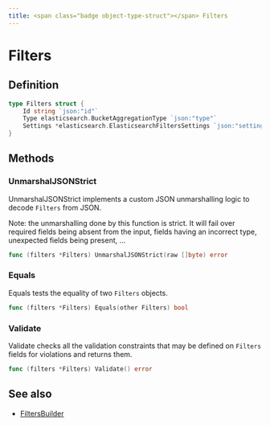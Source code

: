 ```yaml
---
title: <span class="badge object-type-struct"></span> Filters
---
```

# <span class="badge object-type-struct"></span> Filters

## Definition

```go
type Filters struct {
    Id string `json:"id"`
    Type elasticsearch.BucketAggregationType `json:"type"`
    Settings *elasticsearch.ElasticsearchFiltersSettings `json:"settings,omitempty"`
}
```
## Methods

### <span class="badge object-method"></span> UnmarshalJSONStrict

UnmarshalJSONStrict implements a custom JSON unmarshalling logic to decode `Filters` from JSON.

Note: the unmarshalling done by this function is strict. It will fail over required fields being absent from the input, fields having an incorrect type, unexpected fields being present, …

```go
func (filters *Filters) UnmarshalJSONStrict(raw []byte) error
```

### <span class="badge object-method"></span> Equals

Equals tests the equality of two `Filters` objects.

```go
func (filters *Filters) Equals(other Filters) bool
```

### <span class="badge object-method"></span> Validate

Validate checks all the validation constraints that may be defined on `Filters` fields for violations and returns them.

```go
func (filters *Filters) Validate() error
```

## See also

 * <span class="badge builder"></span> [FiltersBuilder](./builder-FiltersBuilder.md)
